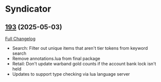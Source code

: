 # Syndicator

## [193](https://github.com/Baganator/Syndicator/tree/193) (2025-05-03)
[Full Changelog](https://github.com/Baganator/Syndicator/compare/192...193) 

- Search: Filter out unique items that aren't tier tokens from keyword search  
- Remove annotations.lua from final package  
- Retail: Don't update warband gold counts if the account bank lock isn't held  
- Updates to support type checking via lua language server  
